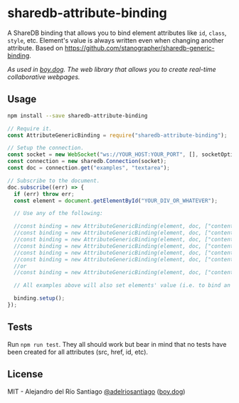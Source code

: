 # sharedb-attribute-binding

A ShareDB binding that allows you to bind element attributes like `id`, `class`, `style`, etc. Element's value is always written even when changing another attribute.
Based on https://github.com/stanographer/sharedb-generic-binding.

_As used in [boy.dog](http://boy.dog). The web library that allows you to create real-time collaborative webpages._

## Usage

```bash
npm install --save sharedb-attribute-binding
```

```js
// Require it.
const AttributeGenericBinding = require("sharedb-attribute-binding");

// Setup the connection.
const socket = new WebSocket("ws://YOUR_HOST:YOUR_PORT", [], socketOptions);
const connection = new sharedb.Connection(socket);
const doc = connection.get("examples", "textarea");

// Subscribe to the document.
doc.subscribe((err) => {
  if (err) throw err;
  const element = document.getElementById("YOUR_DIV_OR_WHATEVER");

  // Use any of the following:

  //const binding = new AttributeGenericBinding(element, doc, ["content"], ""); //To set the input/textarea value
  //const binding = new AttributeGenericBinding(element, doc, ["content"], "id"); //To set the element `id`
  //const binding = new AttributeGenericBinding(element, doc, ["content"], "href"); //To set the element `href`
  //const binding = new AttributeGenericBinding(element, doc, ["content"], "src"); //To set the element `src`
  //const binding = new AttributeGenericBinding(element, doc, ["content"], "html"); //To set the element `innerHTML`
  //const binding = new AttributeGenericBinding(element, doc, ["content"], "class"); //To set the element `className` (this keeps old classes)
  //or
  //const binding = new AttributeGenericBinding(element, doc, ["content"], function(element, value) { [CUSTOM_FUNCTION] }); //To set a custom function callback

  // All examples above will also set elements' value (i.e. to bind an input use `const binding = new AttributeGenericBinding(element, doc, [], "")`)

  binding.setup();
});
```

## Tests

Run `npm run test`. They all should work but bear in mind that no tests have been created for all attributes (src, href, id, etc).

## License

MIT - Alejandro del Río Santiago [@adelriosantiago](https://twitter.com/adelriosantiago) ([boy.dog](http://boy.dog/))
